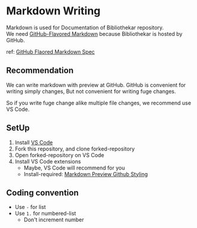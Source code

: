 # Markdown Writing
Markdown is used for Documentation of Bibliothekar repository.  
We need [GitHub-Flavored Markdown](https://docs.github.com/en/get-started/writing-on-github/getting-started-with-writing-and-formatting-on-github/basic-writing-and-formatting-syntax) because Bibliothekar is hosted by GitHub.

ref: [GitHub Flaored Markdown Spec](https://github.github.com/gfm/)

## Recommendation
We can write markdown with preview at GitHub. GitHub is convenient for writing simply changes, But not convenient for writing fuge changes.

So if you write fuge change alike multiple file changes, we recommend use VS Code.

## SetUp
1. Install [VS Code](https://code.visualstudio.com/)
1. Fork this repository, and clone forked-repository
1. Open forked-repository on VS Code
1. Install VS Code extensions
   - Maybe, VS Code will recommend for you
   - Install-required: [Markdown Preview Github Styling](https://marketplace.visualstudio.com/items?itemName=bierner.markdown-preview-github-styles)

## Coding convention
- Use `-` for list
- Use `1.` for numbered-list
  - Don't increment number